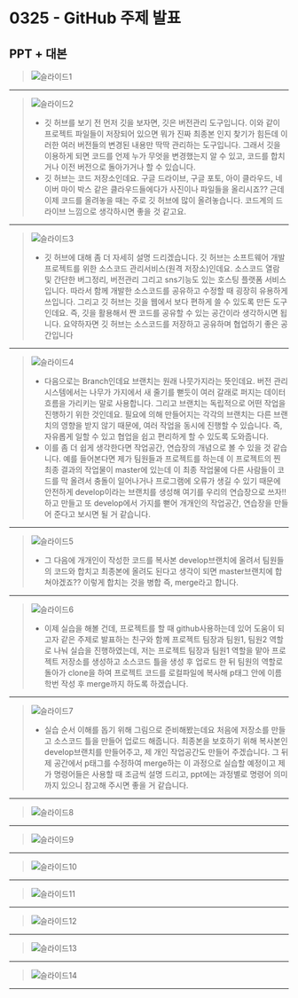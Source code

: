 # 0325 - GitHub 주제 발표
## PPT + 대본
> ![슬라이드1](https://github.com/22seul/React/assets/143988446/0e6c9207-9980-4411-9ae7-5f99d6039f0c)
---
> ![슬라이드2](https://github.com/22seul/React/assets/143988446/dc9c9f46-6734-48a6-9cb5-6ba54ca94f38)
> * 깃 허브를 보기 전 먼저 깃을 보자면, 깃은 버전관리 도구입니다. 이와 같이 프로젝트 파일들이 저장되어 있으면 뭐가 진짜 최종본 인지 찾기가 힘든데 이러한 여러 버전들의 변경된 내용만 딱딱 관리하는 도구입니다. 그래서 깃을 이용하게 되면 코드를 언제 누가 무엇을 변경했는지 알 수 있고, 코드를 합치거나 이전 버전으로 돌아가거나 할 수 있습니다.
> * 깃 허브는 코드 저장소인데요. 구글 드라이브, 구글 포토, 아이 클라우드, 네이버 마이 박스 같은 클라우드들에다가 사진이나 파일들을 올리시죠?? 근데 이제 코드를 올려놓을 때는 주로 깃 허브에 많이 올려놓습니다. 코드계의 드라이브 느낌으로 생각하시면 좋을 것 같고요. 
---
> ![슬라이드3](https://github.com/22seul/React/assets/143988446/93202667-708a-4459-9f40-2ef2af8f9cc8)
> * 깃 허브에 대해 좀 더 자세히 설명 드리겠습니다. 깃 허브는 소프트웨어 개발 프로젝트를 위한 소스코드 관리서비스(원격 저장소)인데요. 소스코드 열람 및 간단한 버그정리, 버전관리 그리고 sns기능도 있는 호스팅 플랫폼 서비스입니다. 따라서 함께 개발한 소스코드를 공유하고 수정할 때 굉장히 유용하게 쓰입니다.
그리고 깃 허브는 깃을 웹에서 보다 편하게 쓸 수 있도록 만든 도구인데요. 즉, 깃을 활용해서 짠 코드를 공유할 수 있는 공간이라 생각하시면 됩니다.
요약하자면 깃 허브는 소스코드를 저장하고 공유하며 협업하기 좋은 공간입니다
---
> ![슬라이드4](https://github.com/22seul/React/assets/143988446/2a79c846-e909-4249-84f4-74a32c003f91)
> * 다음으로는 Branch인데요 브랜치는 원래 나뭇가지라는 뜻인데요. 버전 관리 시스템에서는 나무가 가지에서 새 줄기를 뻗듯이 여러 갈래로 퍼지는 데이터 흐름을 가리키는 말로 사용합니다. 그리고 브랜치는 독립적으로 어떤 작업을 진행하기 위한 것인데요. 필요에 의해 만들어지는 각각의 브랜치는 다른 브랜치의 영향을 받지 않기 때문에, 여러 작업을 동시에 진행할 수 있습니다. 즉, 자유롭게 일할 수 있고 협업을 쉽고 편리하게 할 수 있도록 도와줍니다.
> * 이를 좀 더 쉽게 생각한다면 작업공간, 연습장의 개념으로 볼 수 있을 것 같습니다. 예를 들어본다면 제가 팀원들과 프로젝트를 하는데 이 프로젝트의 찐 최종 결과의 작업물이 master에 있는데 이 최종 작업물에 다른 사람들이 코드를 막 올려서 충돌이 일어나거나 프로그램에 오류가 생길 수 있기 때문에 안전하게 develop이라는 브랜치를 생성해 여기를 우리의 연습장으로 쓰자!! 하고 만들고 또 develop에서 가지를 뻗어 개개인의 작업공간, 연습장을 만들어 준다고 보시면 될 거 같습니다.
---
> ![슬라이드5](https://github.com/22seul/React/assets/143988446/b6534588-ec2d-4136-929f-75431b05580f)
> * 그 다음에 개개인이 작성한 코드를 복사본 develop브랜치에 올려서 팀원들의 코드와 합치고 최종본에 올려도 된다고 생각이 되면 master브랜치에 합쳐야겠죠?? 이렇게 합치는 것을 병합 즉, merge라고 합니다. 
---
> ![슬라이드6](https://github.com/22seul/React/assets/143988446/c1b132e9-0138-4376-b05d-1cdc44b1f3cc)
> * 이제 실습을 해볼 건데, 프로젝트를 할 때 github사용하는데 있어 도움이 되고자 같은 주제로 발표하는 친구와 함께 프로젝트 팀장과 팀원1, 팀원2 역할로 나눠 실습을 진행하였는데, 저는 프로젝트 팀장과 팀원1 역할을 맡아 프로젝트 저장소를 생성하고 소스코드 틀을 생성 후 업로드 한 뒤 팀원의 역할로 돌아가 clone을 하여 프로젝트 코드를 로컬파일에 복사해 p태그 안에 이름 학번 작성 후 merge까지 하도록 하겠습니다.
---
> ![슬라이드7](https://github.com/22seul/React/assets/143988446/94890c96-492d-4c01-9d63-7f2f34ad53bf)
> * 실습 순서 이해를 돕기 위해 그림으로 준비해봤는데요 처음에 저장소를 만들고 소스코드 틀을 만들어 업로드 해줍니다. 최종본을 보호하기 위해 복사본인 develop브랜치를 만들어주고, 제 개인 작업공간도 만들어 주겠습니다. 그 뒤 제 공간에서 p태그를 수정하여 merge하는 이 과정으로 실습할 예정이고 
제가 명령어들은 사용할 때 조금씩 설명 드리고, ppt에는 과정별로 명령어 의미까지 있으니 참고해 주시면 좋을 거 같습니다.

---
> ![슬라이드8](https://github.com/22seul/React/assets/143988446/0e28a458-9f01-494d-83c3-45a49ae15bcf)
---
> ![슬라이드9](https://github.com/22seul/React/assets/143988446/f9fe1916-b87c-4449-832b-5c0838cb7645)
---
> ![슬라이드10](https://github.com/22seul/React/assets/143988446/ede0f26d-0d11-41b9-bac3-8f59add3c19b)
---
> ![슬라이드11](https://github.com/22seul/React/assets/143988446/a387465b-ae81-4b08-ad4e-675199b91b1c)
---
> ![슬라이드12](https://github.com/22seul/React/assets/143988446/17f5ff84-7dbe-4eae-9dad-8607f98c3496)
---
> ![슬라이드13](https://github.com/22seul/React/assets/143988446/3ca296fb-9f0d-4a9d-882c-2a277120360f)
---
> ![슬라이드14](https://github.com/22seul/React/assets/143988446/2e4d1b5a-8e2d-4fc4-a6ba-55199c7e00ba)
---
